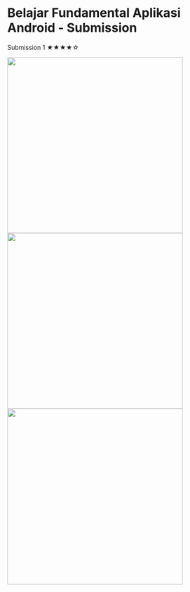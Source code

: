 # Belajar Fundamental Aplikasi Android - Submission

Submission 1 ★★★★☆  
  
<img src="https://user-images.githubusercontent.com/49118104/115585891-9b8c7b00-a2fe-11eb-872d-9fa1f0a860c6.jpg" height=400> <img src="https://user-images.githubusercontent.com/49118104/115586476-371deb80-a2ff-11eb-81dc-6b3570473fa3.jpg" height=400> <img src="https://user-images.githubusercontent.com/49118104/115586617-5d438b80-a2ff-11eb-96f4-9acabceadb4a.jpg" height=400>
